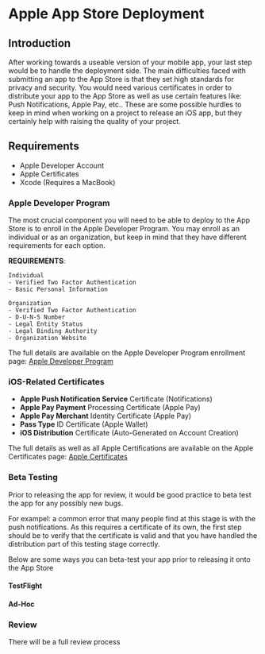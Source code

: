 # Apple App Store Deployment

## Introduction
After working towards a useable version of your mobile app, your last step would be to handle the deployment side. The main difficulties faced with submitting an app to the App Store is that they set high standards for privacy and security. You would need various certificates in order to distribute your app to the App Store as well as use certain features like: Push Notifications, Apple Pay, etc.. These are some possible hurdles to keep in mind when working on a project to release an iOS app, but they certainly help with raising the quality of your project.

## Requirements
- Apple Developer Account
- Apple Certificates
- Xcode (Requires a MacBook)


### Apple Developer Program
The most crucial component you will need to be able to deploy to the App Store is to enroll in the Apple Developer Program. You may enroll as an individual or as an organization, but keep in mind that they have different requirements for each option.


**REQUIREMENTS**:

    Individual
    - Verified Two Factor Authentication
    - Basic Personal Information

    Organization
    - Verified Two Factor Authentication
    - D-U-N-S Number
    - Legal Entity Status
    - Legal Binding Authority
    - Organization Website

The full details are available on the Apple Developer Program enrollment page: [Apple Developer Program](https://developer.apple.com/programs/enroll/)
    

### iOS-Related Certificates


- **Apple Push Notification Service** Certificate (Notifications)
- **Apple Pay Payment** Processing Certificate (Apple Pay)
- **Apple Pay Merchant** Identity Certificate (Apple Pay)
- **Pass Type** ID Certificate (Apple Wallet)
- **iOS Distribution** Certificate (Auto-Generated on Account Creation)

The full details as well as all Apple Certifications are available on the Apple Certificates page: 
[Apple Certificates](https://developer.apple.com/support/certificates/)


### Beta Testing
Prior to releasing the app for review, it would be good practice to beta test the app
for any possibly new bugs.

For exampel: a common error that many people find at this stage is with the push notifications. As this requires a certificate of its own, the first step should be to verify that the certificate is valid and that you have handled the distribution part of this testing stage correctly.

Below are some ways you can beta-test your app prior to releasing it onto the App Store

#### TestFlight


#### Ad-Hoc


### Review 
There will be a full review process
<!-- TODO -->
